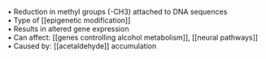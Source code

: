 • Reduction in methyl groups (-CH3) attached to DNA sequences  
• Type of [[epigenetic modification]]  
• Results in altered gene expression  
• Can affect: [[genes controlling alcohol metabolism]], [[neural pathways]]  
• Caused by: [[acetaldehyde]] accumulation